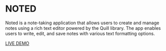 # NOTED

Noted is a note-taking application that allows users to create and manage notes using a rich text editor powered by the Quill library. The app enables users to write, edit, and save notes with various text formatting options.

[LIVE DEMO](https://noted-app-client.onrender.com)
